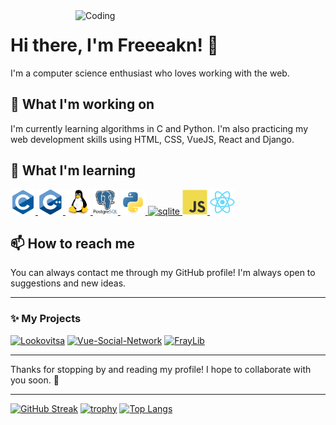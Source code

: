 <img align="right" alt="Coding" width="400" src="https://user-images.githubusercontent.com/74038190/219923809-b86dc415-a0c2-4a38-bc88-ad6cf06395a8.gif">

# Hi there, I'm Freeeakn! 👋

I'm a computer science enthusiast who loves working with the web.

## 🔭 What I'm working on

I'm currently learning algorithms in C and Python. I'm also practicing my web development skills using HTML, CSS, VueJS, React and Django.

## 🌱 What I'm learning

<p align="left"><a href="https://www.cprogramming.com/" target="_blank" rel="noreferrer"> <img src="https://raw.githubusercontent.com/devicons/devicon/master/icons/c/c-original.svg" alt="c" width="40" height="40"/> </a> <a href="https://www.w3schools.com/cpp/" target="_blank" rel="noreferrer"> <img src="https://raw.githubusercontent.com/devicons/devicon/master/icons/cplusplus/cplusplus-original.svg" alt="cplusplus" width="40" height="40"/> </a> <a href="https://www.linux.org/" target="_blank" rel="noreferrer"> <img src="https://raw.githubusercontent.com/devicons/devicon/master/icons/linux/linux-original.svg" alt="linux" width="40" height="40"/> </a> <a href="https://www.postgresql.org" target="_blank" rel="noreferrer"> <img src="https://raw.githubusercontent.com/devicons/devicon/master/icons/postgresql/postgresql-original-wordmark.svg" alt="postgresql" width="40" height="40"/> </a> <a href="https://www.python.org" target="_blank" rel="noreferrer"> <img src="https://raw.githubusercontent.com/devicons/devicon/master/icons/python/python-original.svg" alt="python" width="40" height="40"/> </a> <a href="https://www.sqlite.org/" target="_blank" rel="noreferrer"> <img src="https://www.vectorlogo.zone/logos/sqlite/sqlite-icon.svg" alt="sqlite" width="40" height="40"/> </a> <a href="https://www.w3schools.com/js/" target="_blank" rel="noreferrer"> <img src="https://raw.githubusercontent.com/devicons/devicon/master/icons/javascript/javascript-original.svg" alt="js" width="40" height="40"/> </a> <a href="https://react.dev/" target="_blank" rel="noreferrer"> <img src="https://raw.githubusercontent.com/devicons/devicon/master/icons/react/react-original.svg" alt="react" width="40" height="40"/> </a> </p>

## 📫 How to reach me

You can always contact me through my GitHub profile! I'm always open to suggestions and new ideas.

---


### ✨ My Projects


[![Lookovitsa](https://img.shields.io/badge/lookovitsa-%230072C6.svg?style=flat&logo=python&logoColor=white)](https://github.com/freeeakn/stylebot.git)
[![Vue-Social-Network](https://img.shields.io/badge/Vue%20Social_Network-%230072C6.svg?style=flat&logo=javascript&logoColor=lime)](https://github.com/freeeakn/Vue-Social-Network)
[![FrayLib](https://img.shields.io/badge/%20FrayLib-%230072C6.svg?style=flat&logo=C&logoColor=white)](https://github.com/freeeakn/FrayLib)


---

Thanks for stopping by and reading my profile! I hope to collaborate with you soon. 🤝

---

  [![GitHub Streak](https://github-readme-streak-stats.herokuapp.com/?user=freeeakn)](https://git.io/streak-stats)
  [![trophy](https://github-profile-trophy.vercel.app/?username=freeeakn)](https://github.com/freeeakn/github-profile-trophy)
  [![Top Langs](https://github-readme-stats.vercel.app/api/top-langs/?username=freeeakn)](https://github.com/freeeakn/github-readme-stats)
